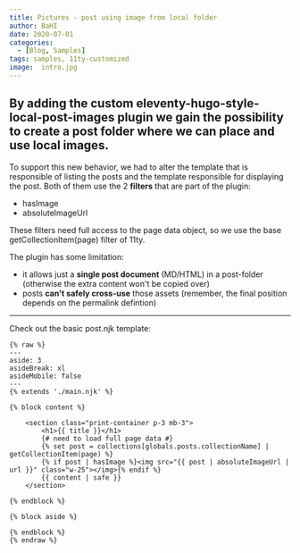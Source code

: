 ```yaml
---
title: Pictures - post using image from local folder
author: BaHI
date: 2020-07-01
categories:
  - [Blog, Samples]
tags: samples, 11ty-customized
image:  intro.jpg
---
```


By adding the custom **eleventy-hugo-style-local-post-images** plugin we gain the possibility to create a post folder where we can place and use local images.
---

To support this new behavior, we had to alter the template that is responsible of listing the posts and the template responsible for displaying the post. Both of them use the 2 **filters** that are part of the plugin:
- hasImage
- absoluteImageUrl

These filters need full access to the page data object, so we use the base getCollectionItem(page) filter of 11ty.

The plugin has some limitation:
- it allows just a **single post document** (MD/HTML) in a post-folder (otherwise the extra content won't be copied over)
- posts **can't safely cross-use** those assets (remember, the final position depends on the permalink defintion)

---

Check out the basic post.njk template:
```
{% raw %}
---
aside: 3
asideBreak: xl
asideMobile: false
---
{% extends './main.njk' %}

{% block content %}

    <section class="print-container p-3 mb-3">
        <h1>{{ title }}</h1>
        {# need to load full page data #}
        {% set post = collections[globals.posts.collectionName] | getCollectionItem(page) %}
        {% if post | hasImage %}<img src="{{ post | absoluteImageUrl | url }}" class="w-25"></img>{% endif %}
        {{ content | safe }}
    </section>
  
{% endblock %}

{% block aside %}

{% endblock %}
{% endraw %}
```
